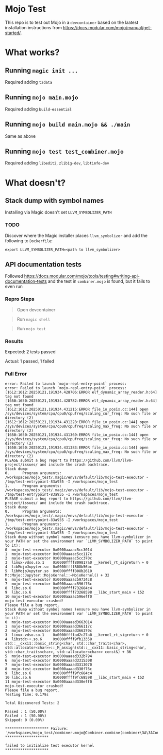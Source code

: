 # Mojo Test
This repo is to test out Mojo in a `devcontainer` based on the laatest installation instructions from https://docs.modular.com/mojo/manual/get-started/.

# What works?

## Running `magic init ...`
Required adding `tzdata`

## Running `mojo main.mojo`
Required adding `build-essential`

## Running `mojo build main.mojo && ./main`
Same as above

## Running `mojo test test_combiner.mojo`
Required adding `libedit2`, `zlib1g-dev`, `libtinfo-dev`

# What doesn't?

## Stack dump with symbol names
Installing via Magic doesn't set `LLVM_SYMBOLIZER_PATH`

### TODO
Discover where the Magic installer places `llvm_symbolizer` and add the following to `Dockerfile`:
```
export LLVM_SYMBOLIZER_PATH=<path to llvm_symbolizer>
```

## API documentation tests
Followed https://docs.modular.com/mojo/tools/testing#writing-api-documentation-tests and the test in `combiner.mojo` is found, but it fails to even run

### Repro Steps
> Open devcontainer

> Run `magic shell`

> Run `mojo test`

### Results
Expected: 2 tests passed

Actual: 1 passed, 1 failed

### Full Error
```text
error: Failed to launch `mojo-repl-entry-point` process: 
error: Failed to launch `mojo-repl-entry-point` process: 
[1612:1612:20250121,191934.428706:ERROR elf_dynamic_array_reader.h:64] tag not found
[1650:1650:20250121,191934.428782:ERROR elf_dynamic_array_reader.h:64] tag not found
[1612:1612:20250121,191934.431215:ERROR file_io_posix.cc:144] open /sys/devices/system/cpu/cpu0/cpufreq/scaling_cur_freq: No such file or directory (2)
[1612:1612:20250121,191934.431228:ERROR file_io_posix.cc:144] open /sys/devices/system/cpu/cpu0/cpufreq/scaling_max_freq: No such file or directory (2)
[1650:1650:20250121,191934.431369:ERROR file_io_posix.cc:144] open /sys/devices/system/cpu/cpu0/cpufreq/scaling_cur_freq: No such file or directory (2)
[1650:1650:20250121,191934.431383:ERROR file_io_posix.cc:144] open /sys/devices/system/cpu/cpu0/cpufreq/scaling_max_freq: No such file or directory (2)
PLEASE submit a bug report to https://github.com/llvm/llvm-project/issues/ and include the crash backtrace.
Stack dump:
0.      Program arguments: /workspaces/mojo_test/.magic/envs/default/lib/mojo-test-executor - /tmp/test-entrypoint-83a955 -I /workspaces/mojo_test
1.      Program arguments: /workspaces/mojo_test/.magic/envs/default/lib/mojo-test-executor - /tmp/test-entrypoint-83a955 -I /workspaces/mojo_test
PLEASE submit a bug report to https://github.com/llvm/llvm-project/issues/ and include the crash backtrace.
Stack dump:
0.      Program arguments: /workspaces/mojo_test/.magic/envs/default/lib/mojo-test-executor - /tmp/test-entrypoint-83a955 -I /workspaces/mojo_test
1.      Program arguments: /workspaces/mojo_test/.magic/envs/default/lib/mojo-test-executor - /tmp/test-entrypoint-83a955 -I /workspaces/mojo_test
Stack dump without symbol names (ensure you have llvm-symbolizer in your PATH or set the environment var `LLVM_SYMBOLIZER_PATH` to point to it):
0  mojo-test-executor 0x0000aaaac5cc3014
1  mojo-test-executor 0x0000aaaac5cc117c
2  mojo-test-executor 0x0000aaaac5cc370c
3  linux-vdso.so.1    0x0000ffff809817a0 __kernel_rt_sigreturn + 0
4  libMojoJupyter.so  0x0000ffff808b56bc
5  libMojoJupyter.so  0x0000ffff808b2610 M::Mojo::Jupyter::MojoKernel::~MojoKernel() + 32
6  mojo-test-executor 0x0000aaaac59734c8
7  mojo-test-executor 0x0000aaaac596f76c
8  libc.so.6          0x0000ffff732684c4
9  libc.so.6          0x0000ffff73268598 __libc_start_main + 152
10 mojo-test-executor 0x0000aaaac596eff0
mojo-test-executor crashed!
Please file a bug report.
Stack dump without symbol names (ensure you have llvm-symbolizer in your PATH or set the environment var `LLVM_SYMBOLIZER_PATH` to point to it):
0  mojo-test-executor 0x0000aaaad3663014
1  mojo-test-executor 0x0000aaaad366117c
2  mojo-test-executor 0x0000aaaad366370c
3  linux-vdso.so.1    0x0000ffffad2c27a0 __kernel_rt_sigreturn + 0
4  libstdc++.so.6     0x0000ffff9fb13358 std::__cxx11::basic_string<char, std::char_traits<char>, std::allocator<char>>::_M_assign(std::__cxx11::basic_string<char, std::char_traits<char>, std::allocator<char>> const&) + 36
5  mojo-test-executor 0x0000aaaad332b794
6  mojo-test-executor 0x0000aaaad3315308
7  mojo-test-executor 0x0000aaaad3313070
8  mojo-test-executor 0x0000aaaad330f76c
9  libc.so.6          0x0000ffff9fc684c4
10 libc.so.6          0x0000ffff9fc68598 __libc_start_main + 152
11 mojo-test-executor 0x0000aaaad330eff0
mojo-test-executor crashed!
Please file a bug report.
Testing Time: 0.179s

Total Discovered Tests: 2

Passed : 1 (50.00%)
Failed : 1 (50.00%)
Skipped: 0 (0.00%)

******************** Failure: '/workspaces/mojo_test/combiner.mojo@Combiner.combine(combiner\3A\3ACombiner,\3A\3AInt).__doc__::0' ********************

failed to initialize test executor kernel
********************
```